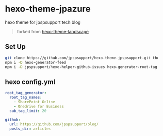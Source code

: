 # hexo-theme-jpazure

hexo theme for jpspsupport tech blog

> forked from [hexo-theme-landscape](https://github.com/hexojs/hexo-theme-landscape)

## Set Up

```sh
git clone https://github.com/jpspsupport/hexo-theme-jpspsupport.git themes/jpspsupport
npm i -D hexo-generator-feed
npm i -D jpspsupport/hexo-helper-github-issues hexo-generator-root-tag
```

## hexo config.yml


```yml
root_tag_generator:
  root_tag_names:
    - SharePoint Online
    - Onedrive for Business
  sub_tag_limit: 20
  
github:
  url: https://github.com/jpspsupport/blog/
  posts_dir: articles

```
